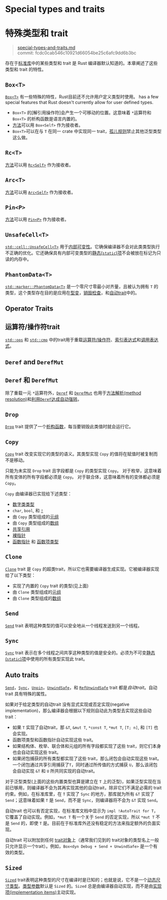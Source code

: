 # Special types and traits
# 特殊类型和 trait

>[special-types-and-traits.md](https://github.com/rust-lang/reference/blob/master/src/special-types-and-traits.md)\
>commit: fcdc0cab546c10921d66054be25c6afc9dd6b3bc

存在于[标准库][the standard library]中的某些类型和 trait 是 Rust 编译器默认知道的。本章阐述了这些类型和 trait 的特性。

## `Box<T>`

[`Box<T>`] 有一些特殊的特性，Rust目前还不允许用户定义类型时使用。
has a few special features that Rust doesn't currently allow for user defined types.

* `Box<T>` 的[解引用操作符]会产生一个可移动的位置。这意味着 `*`运算符和 `Box<T>` 的析构函数是语言内置的。
* [方法][Methods]可以用 `Box<Self>` 作为接收者。
* `Box<T>`可以在与 `T` 在同一 crate 中实现同一 trait，[孤儿规则][orphan rules]禁止其他泛型类型这么做。

## `Rc<T>`

[方法][Methods]可以用 [`Rc<Self>`] 作为接收者。

## `Arc<T>`

[方法][Methods]可以用 [`Arc<Self>`] 作为接收者。

## `Pin<P>`

[方法][Methods]可以用 [`Pin<P>`] 作为接收者。

## `UnsafeCell<T>`

[`std::cell::UnsafeCell<T>`] 用于[内部可变性][interior mutability]。它确保编译器不会对此类类型执行不正确的优化。它还确保具有内部可变类型的[静态(`static`)项][`static` items]不会被放在标记为只读的内存中。

## `PhantomData<T>`

[`std::marker::PhantomData<T>`] 是一个零尺寸零最小对齐量，且被认为拥有 `T` 的类型，这个类型存在目的是应用在[型变][variance]，[销毁检查][drop check]，和[自动trait](#auto-traits)中的。

## Operator Traits
## 运算符/操作符trait

[`std::ops`] 和 [`std::cmp`] 中的trait用于重载[运算符/操作符][operators]、[索引表达式][indexing expressions]和[调用表达式][call expressions]。

## `Deref` and `DerefMut`
## `Deref` 和 `DerefMut`

除了重载一元 `*`运算符外，[`Deref`] 和 [`DerefMut`] 也用于[方法解析(method resolution)][method resolution]和[利用`Deref`达成自动强转][deref coercions]。

## `Drop`

[`Drop`] trait 提供了一个[析构函数][destructor]，每当要销毁此类值时就会运行它。

## `Copy`

[`Copy`] trait 改变实现它的类型的语义。其类型实现 `Copy` 的值将在赋值时被复制而不是移动。

只能为未实现 `Drop` trait 且字段都是 `Copy` 的类型实现 `Copy`。
对于枚举，这意味着所有变体的所有字段都必须是 `Copy`。
对于联合体，这意味着所有的变体都必须是 `Copy`。

`Copy` 由编译器已实现给下述类型：

* [数字类类型][Numeric types]
* `char`, `bool`, 和 [`!`]
* 由 `Copy` 类型组成的[元组][Tuples]
* 由 `Copy` 类型组成的[数组][Arrays]
* [共享引用][Shared references]
* [裸指针][Raw pointers]
* [函数指针][Function pointers] 和 [函数项类型][function item types]

## `Clone`

[`Clone`] trait 是 `Copy` 的超类trait，所以它也需要编译器生成实现。它被编译器实现给了以下类型：

* 实现了内置的 `Copy` trait 的类型(见上面)
* 由 `Clone` 类型组成的[元组][Tuples]
* 由 `Clone` 类型组成的[数组][Arrays]

## `Send`

[`Send`] trait 表明这种类型的值可以安全地从一个线程发送到另一个线程。

## `Sync`

[`Sync`] trait 表示在多个线程之间共享这种类型的值是安全的。必须为不可变[静态(`static`)项][`static` items]中使用的所有类型实现此 trait。

## Auto traits

[`Send`]，[`Sync`]，[`Unpin`]，[`UnwindSafe`]，和 [`RefUnwindSafe`] trait 都是*自动trait*。自动trait 具有特殊的属性。

如果对于给定类型的自动trait 没有显式实现或否定实现(negative implementation)，那么编译器会根据以下规则自动此为类型去实现这些自动trait：

* 如果 `T` 实现了自动trait，那 `&T`, `&mut T`, `*const T`, `*mut T`, `[T; n]`, 和 `[T]` 也会实现。
* 函数项类型和函数指针自动实现这些 trait。
* 如果结构体、枚举、联合体和元组的所有字段都实现了这些 trait，则它们本身也会自动实现这些 trait。
* 如果闭包捕获的所有类型都实现了这些 trait，那么闭包会自动实现这些 trait。一个闭包通过共享引用捕获了`T`，同时通过所传值的方式捕获 `U`，那么该闭包会自动实现 `&T` 和 `U` 所共同实现的自动trait。

对于泛型类型(上面的这些内置类型也算是建立在 `T` 上的泛型)，如果泛型实现在当前已够用，则编译器不会为其再实现其他的自动trait，除非它们不满足必需的 trait约束。例如，在标准库里，在 `T` 实现了 `Sync` 的地方，那库就为所有 `&T` 实现了 `Send`；这意味着如果 `T` 是 `Send`，而不是 `Sync`，则编译器将不会为 `&T` 实现 `Send`。

自动trait 也可以有否定实现，在标准库文档中显示为 `impl !AutoTrait for T`，它覆盖了自动实现。例如，`*mut T` 有一个关于 `Send` 的否定实现，所以 `*mut T` 不是 `Send` 的，即使 `T` 是。目前在于标准库外还没有稳定的方法来指定额外的负面实现。

自动trait 可以附加到任何 [trait对象][trait object]上（通常我们见到的 trait对象的类型名上一般只允许显示一个trait）。例如，`Box<dyn Debug + Send + UnwindSafe>` 是一个有效的类型。

## `Sized`

[`Sized`] trait表明这种类型的尺寸在编译时是已知的；也就是说，它不是一个[动态尺寸类型][dynamically sized type]。[类型参数][Type parameters]默认是 `Sized` 的。`Sized` 总是由编译器自动实现，而不是由[实现项(implementation items)][implementation items]主动实现。

[`Arc<Self>`]: ../std/sync/struct.Arc.html
[`Box<T>`]: ../std/boxed/struct.Box.html
[`Clone`]: ../std/clone/trait.Clone.html
[`Copy`]: ../std/marker/trait.Copy.html
[`Deref`]: ../std/ops/trait.Deref.html
[`DerefMut`]: ../std/ops/trait.DerefMut.html
[`Drop`]: ../std/ops/trait.Drop.html
[`Pin<P>`]: ../std/pin/struct.Pin.html
[`Rc<Self>`]: ../std/rc/struct.Rc.html
[`RefUnwindSafe`]: ../std/panic/trait.RefUnwindSafe.html
[`Send`]: ../std/marker/trait.Send.html
[`Sized`]: ../std/marker/trait.Sized.html
[`std::cell::UnsafeCell<T>`]: ../std/cell/struct.UnsafeCell.html
[`std::cmp`]: ../std/cmp/index.html
[`std::marker::PhantomData<T>`]: ../std/marker/struct.PhantomData.html
[`std::ops`]: ../std/ops/index.html
[`UnwindSafe`]: ../std/panic/trait.UnwindSafe.html
[`Sync`]: ../std/marker/trait.Sync.html
[`Unpin`]: ../std/marker/trait.Unpin.html

[Arrays]: types/array.md
[call expressions]: expressions/call-expr.md
[deref coercions]: type-coercions.md#coercion-types
[dereference operator]: expressions/operator-expr.md#the-dereference-operator
[destructor]: destructors.md
[drop check]: ../nomicon/dropck.html
[dynamically sized type]: dynamically-sized-types.md
[Function pointers]: types/function-pointer.md
[function item types]: types/function-item.md
[implementation items]: items/implementations.md
[indexing expressions]: expressions/array-expr.md#array-and-slice-indexing-expressions
[interior mutability]: interior-mutability.md
[Numeric types]: types/numeric.md
[Methods]: items/associated-items.md#associated-functions-and-methods
[method resolution]: expressions/method-call-expr.md
[operators]: expressions/operator-expr.md
[orphan rules]: items/implementations.md#trait实现的一致性
[Raw pointers]: types/pointer.md#raw-pointers-const-and-mut
[`static` items]: items/static-items.md
[Shared references]: types/pointer.md#shared-references-
[the standard library]: ../std/index.html
[trait object]: types/trait-object.md
[Tuples]: types/tuple.md
[Type parameters]: types/parameters.md
[variance]: subtyping.md#variance
[`!`]: types/never.md

